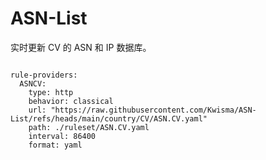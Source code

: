 
# ASN-List

实时更新 CV 的 ASN 和 IP 数据库。

<pre><code class="language-javascript">
rule-providers:
  ASNCV:
    type: http
    behavior: classical
    url: "https://raw.githubusercontent.com/Kwisma/ASN-List/refs/heads/main/country/CV/ASN.CV.yaml"
    path: ./ruleset/ASN.CV.yaml
    interval: 86400
    format: yaml
</code></pre>